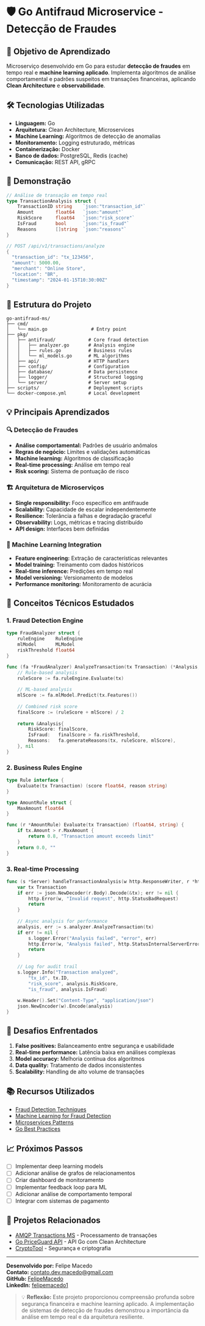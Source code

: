 # 🛡️ Go Antifraud Microservice - Detecção de Fraudes

## 🎯 Objetivo de Aprendizado
Microserviço desenvolvido em Go para estudar **detecção de fraudes** em tempo real e **machine learning aplicado**. Implementa algoritmos de análise comportamental e padrões suspeitos em transações financeiras, aplicando **Clean Architecture** e **observabilidade**.

## 🛠️ Tecnologias Utilizadas
- **Linguagem:** Go
- **Arquitetura:** Clean Architecture, Microservices
- **Machine Learning:** Algoritmos de detecção de anomalias
- **Monitoramento:** Logging estruturado, métricas
- **Containerização:** Docker
- **Banco de dados:** PostgreSQL, Redis (cache)
- **Comunicação:** REST API, gRPC

## 🚀 Demonstração
```go
// Análise de transação em tempo real
type TransactionAnalysis struct {
    TransactionID string    `json:"transaction_id"`
    Amount        float64   `json:"amount"`
    RiskScore     float64   `json:"risk_score"`
    IsFraud       bool      `json:"is_fraud"`
    Reasons       []string  `json:"reasons"`
}

// POST /api/v1/transactions/analyze
{
  "transaction_id": "tx_123456",
  "amount": 5000.00,
  "merchant": "Online Store",
  "location": "BR",
  "timestamp": "2024-01-15T10:30:00Z"
}
```

## 📁 Estrutura do Projeto
```
go-antifraud-ms/
├── cmd/
│   └── main.go                # Entry point
├── pkg/
│   ├── antifraud/            # Core fraud detection
│   │   ├── analyzer.go       # Analysis engine
│   │   ├── rules.go          # Business rules
│   │   └── ml_models.go      # ML algorithms
│   ├── api/                  # HTTP handlers
│   ├── config/               # Configuration
│   ├── database/             # Data persistence
│   ├── logger/               # Structured logging
│   └── server/               # Server setup
├── scripts/                  # Deployment scripts
└── docker-compose.yml        # Local development
```

## 💡 Principais Aprendizados

### 🔍 Detecção de Fraudes
- **Análise comportamental:** Padrões de usuário anômalos
- **Regras de negócio:** Limites e validações automáticas
- **Machine learning:** Algoritmos de classificação
- **Real-time processing:** Análise em tempo real
- **Risk scoring:** Sistema de pontuação de risco

### 🏗️ Arquitetura de Microserviços
- **Single responsibility:** Foco específico em antifraude
- **Scalability:** Capacidade de escalar independentemente
- **Resilience:** Tolerância a falhas e degradação graceful
- **Observability:** Logs, métricas e tracing distribuído
- **API design:** Interfaces bem definidas

### 🤖 Machine Learning Integration
- **Feature engineering:** Extração de características relevantes
- **Model training:** Treinamento com dados históricos
- **Real-time inference:** Predições em tempo real
- **Model versioning:** Versionamento de modelos
- **Performance monitoring:** Monitoramento de acurácia

## 🧠 Conceitos Técnicos Estudados

### 1. **Fraud Detection Engine**
```go
type FraudAnalyzer struct {
    ruleEngine    RuleEngine
    mlModel       MLModel
    riskThreshold float64
}

func (fa *FraudAnalyzer) AnalyzeTransaction(tx Transaction) (*Analysis, error) {
    // Rule-based analysis
    ruleScore := fa.ruleEngine.Evaluate(tx)
    
    // ML-based analysis
    mlScore := fa.mlModel.Predict(tx.Features())
    
    // Combined risk score
    finalScore := (ruleScore + mlScore) / 2
    
    return &Analysis{
        RiskScore: finalScore,
        IsFraud:   finalScore > fa.riskThreshold,
        Reasons:   fa.generateReasons(tx, ruleScore, mlScore),
    }, nil
}
```

### 2. **Business Rules Engine**
```go
type Rule interface {
    Evaluate(tx Transaction) (score float64, reason string)
}

type AmountRule struct {
    MaxAmount float64
}

func (r *AmountRule) Evaluate(tx Transaction) (float64, string) {
    if tx.Amount > r.MaxAmount {
        return 0.8, "Transaction amount exceeds limit"
    }
    return 0.0, ""
}
```

### 3. **Real-time Processing**
```go
func (s *Server) handleTransactionAnalysis(w http.ResponseWriter, r *http.Request) {
    var tx Transaction
    if err := json.NewDecoder(r.Body).Decode(&tx); err != nil {
        http.Error(w, "Invalid request", http.StatusBadRequest)
        return
    }
    
    // Async analysis for performance
    analysis, err := s.analyzer.AnalyzeTransaction(tx)
    if err != nil {
        s.logger.Error("Analysis failed", "error", err)
        http.Error(w, "Analysis failed", http.StatusInternalServerError)
        return
    }
    
    // Log for audit trail
    s.logger.Info("Transaction analyzed", 
        "tx_id", tx.ID, 
        "risk_score", analysis.RiskScore,
        "is_fraud", analysis.IsFraud)
    
    w.Header().Set("Content-Type", "application/json")
    json.NewEncoder(w).Encode(analysis)
}
```

## 🚧 Desafios Enfrentados
1. **False positives:** Balanceamento entre segurança e usabilidade
2. **Real-time performance:** Latência baixa em análises complexas
3. **Model accuracy:** Melhoria contínua dos algoritmos
4. **Data quality:** Tratamento de dados inconsistentes
5. **Scalability:** Handling de alto volume de transações

## 📚 Recursos Utilizados
- [Fraud Detection Techniques](https://www.sciencedirect.com/topics/computer-science/fraud-detection)
- [Machine Learning for Fraud Detection](https://towardsdatascience.com/machine-learning-for-fraud-detection-3b8b8b8b8b8b)
- [Microservices Patterns](https://microservices.io/patterns/)
- [Go Best Practices](https://golang.org/doc/effective_go.html)

## 📈 Próximos Passos
- [ ] Implementar deep learning models
- [ ] Adicionar análise de grafos de relacionamentos
- [ ] Criar dashboard de monitoramento
- [ ] Implementar feedback loop para ML
- [ ] Adicionar análise de comportamento temporal
- [ ] Integrar com sistemas de pagamento

## 🔗 Projetos Relacionados
- [AMQP Transactions MS](../amqp-transactions-ms/) - Processamento de transações
- [Go PriceGuard API](../go-priceguard-api/) - API Go com Clean Architecture
- [CryptoTool](../CryptoTool/) - Segurança e criptografia

---

**Desenvolvido por:** Felipe Macedo  
**Contato:** contato.dev.macedo@gmail.com  
**GitHub:** [FelipeMacedo](https://github.com/felipemacedo1)  
**LinkedIn:** [felipemacedo1](https://linkedin.com/in/felipemacedo1)

> 💡 **Reflexão:** Este projeto proporcionou compreensão profunda sobre segurança financeira e machine learning aplicado. A implementação de sistemas de detecção de fraudes demonstrou a importância da análise em tempo real e da arquitetura resiliente.